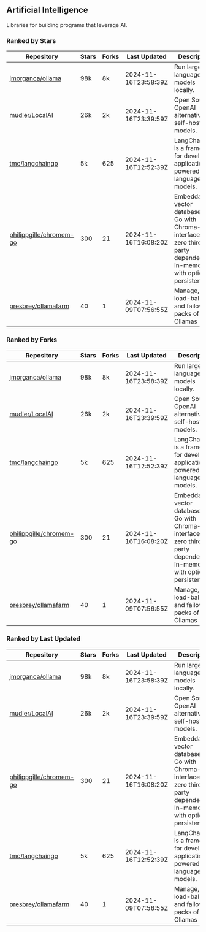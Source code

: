 ## Artificial Intelligence

Libraries for building programs that leverage AI.

### Ranked by Stars

| Repository | Stars | Forks | Last Updated | Description | 
|------------|-------|-------|--------------|-------------|
| [jmorganca/ollama](https://github.com/jmorganca/ollama) | 98k | 8k | 2024-11-16T23:58:39Z |  Run large language models locally. |
| [mudler/LocalAI](https://github.com/mudler/LocalAI) | 26k | 2k | 2024-11-16T23:39:59Z |  Open Source OpenAI alternative, self-host AI models. |
| [tmc/langchaingo](https://github.com/tmc/langchaingo) | 5k | 625 | 2024-11-16T12:52:39Z |  LangChainGo is a framework for developing applications powered by language models. |
| [philippgille/chromem-go](https://github.com/philippgille/chromem-go) | 300 | 21 | 2024-11-16T16:08:20Z |  Embeddable vector database for Go with Chroma-like interface and zero third-party dependencies. In-memory with optional persistence. |
| [presbrey/ollamafarm](https://github.com/presbrey/ollamafarm) | 40 | 1 | 2024-11-09T07:56:55Z |  Manage, load-balance, and failover packs of Ollamas |

### Ranked by Forks

| Repository | Stars | Forks | Last Updated | Description | 
|------------|-------|-------|--------------|-------------|
| [jmorganca/ollama](https://github.com/jmorganca/ollama) | 98k | 8k | 2024-11-16T23:58:39Z |  Run large language models locally. |
| [mudler/LocalAI](https://github.com/mudler/LocalAI) | 26k | 2k | 2024-11-16T23:39:59Z |  Open Source OpenAI alternative, self-host AI models. |
| [tmc/langchaingo](https://github.com/tmc/langchaingo) | 5k | 625 | 2024-11-16T12:52:39Z |  LangChainGo is a framework for developing applications powered by language models. |
| [philippgille/chromem-go](https://github.com/philippgille/chromem-go) | 300 | 21 | 2024-11-16T16:08:20Z |  Embeddable vector database for Go with Chroma-like interface and zero third-party dependencies. In-memory with optional persistence. |
| [presbrey/ollamafarm](https://github.com/presbrey/ollamafarm) | 40 | 1 | 2024-11-09T07:56:55Z |  Manage, load-balance, and failover packs of Ollamas |

### Ranked by Last Updated

| Repository | Stars | Forks | Last Updated | Description | 
|------------|-------|-------|--------------|-------------|
| [jmorganca/ollama](https://github.com/jmorganca/ollama) | 98k | 8k | 2024-11-16T23:58:39Z |  Run large language models locally. |
| [mudler/LocalAI](https://github.com/mudler/LocalAI) | 26k | 2k | 2024-11-16T23:39:59Z |  Open Source OpenAI alternative, self-host AI models. |
| [philippgille/chromem-go](https://github.com/philippgille/chromem-go) | 300 | 21 | 2024-11-16T16:08:20Z |  Embeddable vector database for Go with Chroma-like interface and zero third-party dependencies. In-memory with optional persistence. |
| [tmc/langchaingo](https://github.com/tmc/langchaingo) | 5k | 625 | 2024-11-16T12:52:39Z |  LangChainGo is a framework for developing applications powered by language models. |
| [presbrey/ollamafarm](https://github.com/presbrey/ollamafarm) | 40 | 1 | 2024-11-09T07:56:55Z |  Manage, load-balance, and failover packs of Ollamas |

